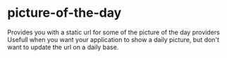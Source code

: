 # picture-of-the-day
Provides you with a static url for some of the picture of the day providers
Usefull when you want your application to show a daily picture, but don't want to update the url on a daily base. 
